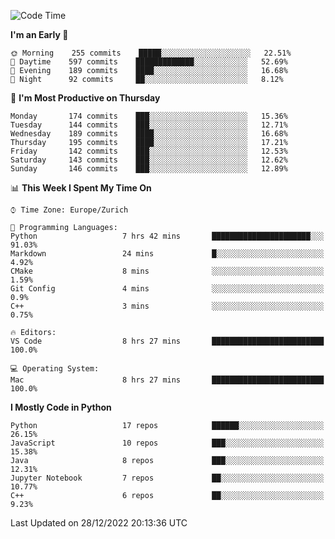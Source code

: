 <!--START_SECTION:waka-->
![Code Time](http://img.shields.io/badge/Code%20Time-2%2C538%20hrs%2022%20mins-blue)

**I'm an Early 🐤** 

```text
🌞 Morning    255 commits    █████░░░░░░░░░░░░░░░░░░░░   22.51% 
🌆 Daytime    597 commits    █████████████░░░░░░░░░░░░   52.69% 
🌃 Evening    189 commits    ████░░░░░░░░░░░░░░░░░░░░░   16.68% 
🌙 Night      92 commits     ██░░░░░░░░░░░░░░░░░░░░░░░   8.12%

```
📅 **I'm Most Productive on Thursday** 

```text
Monday       174 commits    ███░░░░░░░░░░░░░░░░░░░░░░   15.36% 
Tuesday      144 commits    ███░░░░░░░░░░░░░░░░░░░░░░   12.71% 
Wednesday    189 commits    ████░░░░░░░░░░░░░░░░░░░░░   16.68% 
Thursday     195 commits    ████░░░░░░░░░░░░░░░░░░░░░   17.21% 
Friday       142 commits    ███░░░░░░░░░░░░░░░░░░░░░░   12.53% 
Saturday     143 commits    ███░░░░░░░░░░░░░░░░░░░░░░   12.62% 
Sunday       146 commits    ███░░░░░░░░░░░░░░░░░░░░░░   12.89%

```


📊 **This Week I Spent My Time On** 

```text
⌚︎ Time Zone: Europe/Zurich

💬 Programming Languages: 
Python                   7 hrs 42 mins       ██████████████████████░░░   91.03% 
Markdown                 24 mins             █░░░░░░░░░░░░░░░░░░░░░░░░   4.92% 
CMake                    8 mins              ░░░░░░░░░░░░░░░░░░░░░░░░░   1.59% 
Git Config               4 mins              ░░░░░░░░░░░░░░░░░░░░░░░░░   0.9% 
C++                      3 mins              ░░░░░░░░░░░░░░░░░░░░░░░░░   0.75%

🔥 Editors: 
VS Code                  8 hrs 27 mins       █████████████████████████   100.0%

💻 Operating System: 
Mac                      8 hrs 27 mins       █████████████████████████   100.0%

```

**I Mostly Code in Python** 

```text
Python                   17 repos            ██████░░░░░░░░░░░░░░░░░░░   26.15% 
JavaScript               10 repos            ███░░░░░░░░░░░░░░░░░░░░░░   15.38% 
Java                     8 repos             ███░░░░░░░░░░░░░░░░░░░░░░   12.31% 
Jupyter Notebook         7 repos             ██░░░░░░░░░░░░░░░░░░░░░░░   10.77% 
C++                      6 repos             ██░░░░░░░░░░░░░░░░░░░░░░░   9.23%

```



 Last Updated on 28/12/2022 20:13:36 UTC
<!--END_SECTION:waka-->　　
